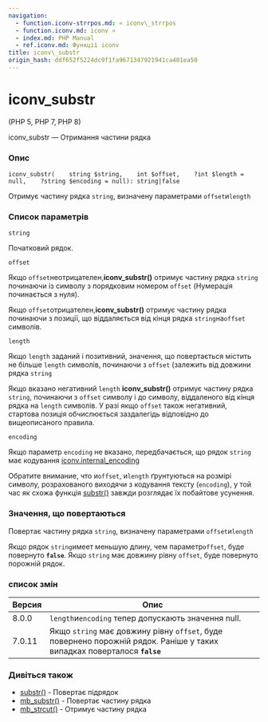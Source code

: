 ```yaml
---
navigation:
  - function.iconv-strrpos.md: « iconv\_strrpos
  - function.iconv.md: iconv »
  - index.md: PHP Manual
  - ref.iconv.md: Функції iconv
title: iconv\_substr
origin_hash: ddf652f5224dc9f1fa9671347921941ca401ea50
---
```

# iconv\_substr

(PHP 5, PHP 7, PHP 8)

iconv\_substr — Отримання частини рядка

### Опис

```methodsynopsis
iconv_substr(    string $string,    int $offset,    ?int $length = null,    ?string $encoding = null): string|false
```

Отримує частину рядка `string`, визначену параметрами `offset`и`length`

### Список параметрів

`string`

Початковий рядок.

`offset`

Якщо `offset`неотрицателен,**iconv\_substr()** отримує частину рядка `string` починаючи із символу з порядковим номером `offset` (Нумерація починається з нуля).

Якщо `offset`отрицателен,**iconv\_substr()** отримує частину рядка починаючи з позиції, що віддаляється від кінця рядка `string`на`offset` символів.

`length`

Якщо `length` заданий і позитивний, значення, що повертається містить не більше `length` символів, починаючи з `offset` (залежить від довжини рядка `string`

Якщо вказано негативний `length` **iconv\_substr()** отримує частину рядка `string`, починаючи з `offset` символу і до символу, віддаленого від кінця рядка на `length` символів. У разі якщо `offset` також негативний, стартова позиція обчислюється заздалегідь відповідно до вищеописаного правила.

`encoding`

Якщо параметр `encoding` не вказано, передбачається, що рядок `string` має кодування [iconv.internal\_encoding](iconv.configuration.md)

Обратите внимание, что и`offset`, и`length` ґрунтуються на розмірі символу, розрахованого виходячи з кодування тексту (`encoding`), у той час як схожа функція [substr()](function.substr.md) завжди розглядає їх побайтове усунення.

### Значення, що повертаються

Повертає частину рядка `string`, визначену параметрами `offset`и`length`

Якщо рядок `string`имеет меньшую длину, чем параметр`offset`, буде повернуто **`false`**. Якщо `string` має довжину рівну `offset`, буде повернуто порожній рядок.

### список змін

| Версия | Опис |
| --- | --- |
| 8.0.0 | `length`и`encoding` тепер допускають значення null. |
| 7.0.11 | Якщо `string` має довжину рівну `offset`, буде повернено порожній рядок. Раніше у таких випадках поверталося **`false`** |

### Дивіться також

-   [substr()](function.substr.md) \- Повертає підрядок
-   [mb\_substr()](function.mb-substr.md) \- Повертає частину рядка
-   [mb\_strcut()](function.mb-strcut.md) \- Отримує частину рядка
